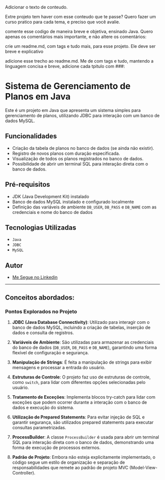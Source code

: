 Adicionar o texto de conteudo.

Extre projeto tem haver com esse conteudo que te passe? Quero fazer um curso pratico para cada tema, e preciso que você avalie. 

comente esse codigo de maneira breve e objetiva, ensinado Java. Quero apenas os comentários mais importante, e não altere os comentários:

crie um readme.md, com tags e tudo mais, para esse projeto. Ele deve ser breve e explicativo

adicione esse trecho ao readme.md. Me de com tags e tudo, mantendo a linguagem concisa e breve, adicione cada tpitulo com ###:
# Sistema de Gerenciamento de Planos em Java

Este é um projeto em Java que apresenta um sistema simples para gerenciamento de planos, utilizando JDBC para interação com um banco de dados MySQL.

## Funcionalidades

- Criação da tabela de planos no banco de dados (se ainda não existir).
- Registro de novos planos com duração especificada.
- Visualização de todos os planos registrados no banco de dados.
- Possibilidade de abrir um terminal SQL para interação direta com o banco de dados.

## Pré-requisitos

- JDK (Java Development Kit) instalado
- Banco de dados MySQL instalado e configurado localmente
- Definição das variáveis de ambiente `DB_USER`, `DB_PASS` e `DB_NAME` com as credenciais e nome do banco de dados

## Tecnologias Utilizadas

- `Java`
- `JDBC`
- `MySQL`

## Autor

- [Me Segue no Linkedin](https://www.linkedin.com/in/pedro-mota-dias/)

---

## Conceitos abordados:

### Pontos Explorados no Projeto

1. **JDBC (Java Database Connectivity)**: Utilizado para interagir com o banco de dados MySQL, incluindo a criação de tabelas, inserção de dados e consulta de registros.

2. **Variáveis de Ambiente**: São utilizadas para armazenar as credenciais do banco de dados (`DB_USER`, `DB_PASS` e `DB_NAME`), garantindo uma forma flexível de configuração e segurança.

3. **Manipulação de Strings**: É feita a manipulação de strings para exibir mensagens e processar a entrada do usuário.

4. **Estruturas de Controle**: O projeto faz uso de estruturas de controle, como `switch`, para lidar com diferentes opções selecionadas pelo usuário.

5. **Tratamento de Exceções**: Implementa blocos try-catch para lidar com exceções que podem ocorrer durante a interação com o banco de dados e execução do sistema.

6. **Utilização de Prepared Statements**: Para evitar injeção de SQL e garantir segurança, são utilizados prepared statements para executar consultas parametrizadas.

7. **ProcessBuilder**: A classe `ProcessBuilder` é usada para abrir um terminal SQL para interação direta com o banco de dados, demonstrando uma forma de execução de processos externos.

8. **Padrão de Projeto**: Embora não esteja explicitamente implementado, o código segue um estilo de organização e separação de responsabilidades que remete ao padrão de projeto MVC (Model-View-Controller).